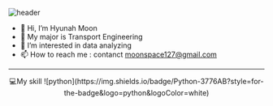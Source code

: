 ![header](https://capsule-render.vercel.app/api?type=venom&color=auto&customColorList=4&height=300&section=header&text=Hyunah's%20Github&fontSize=70)
- 👋 Hi, I’m Hyunah Moon
- 📝 My major is Transport Engineering
- 👀 I’m interested in data analyzing
- 📫 How to reach me : contanct moonspace127@gmail.com
----------------------------------------
<div align="center">
  💻My skill
  ![python](https://img.shields.io/badge/Python-3776AB?style=for-the-badge&logo=python&logoColor=white)
</div>



